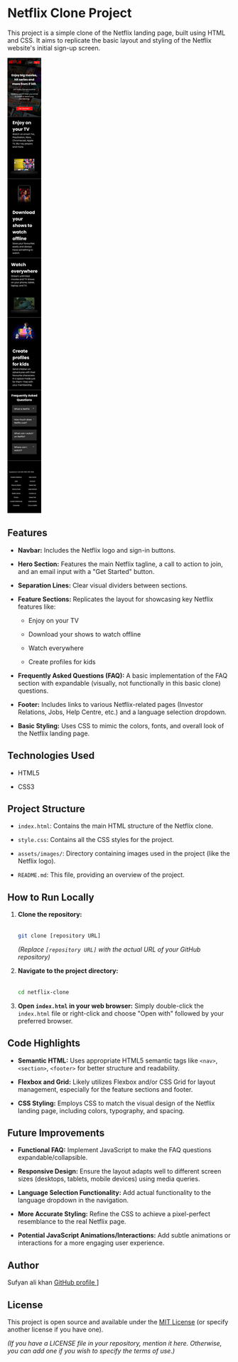 # Netflix Clone Project



This project is a simple clone of the Netflix landing page, built using HTML and CSS. It aims to replicate the basic layout and styling of the Netflix website's initial sign-up screen.


![Netflix](https://github.com/webwithsufi/Netflix/blob/main/Screenshot.png?raw=true)

## Features



-   **Navbar:** Includes the Netflix logo and sign-in buttons.

-   **Hero Section:** Features the main Netflix tagline, a call to action to join, and an email input with a "Get Started" button.

-   **Separation Lines:** Clear visual dividers between sections.

-   **Feature Sections:** Replicates the layout for showcasing key Netflix features like:

    -   Enjoy on your TV

    -   Download your shows to watch offline

    -   Watch everywhere

    -   Create profiles for kids

-   **Frequently Asked Questions (FAQ):** A basic implementation of the FAQ section with expandable (visually, not functionally in this basic clone) questions.

-   **Footer:** Includes links to various Netflix-related pages (Investor Relations, Jobs, Help Centre, etc.) and a language selection dropdown.

-   **Basic Styling:** Uses CSS to mimic the colors, fonts, and overall look of the Netflix landing page.



## Technologies Used



-   HTML5

-   CSS3



## Project Structure

 -   `index.html`: Contains the main HTML structure of the Netflix clone.

-   `style.css`: Contains all the CSS styles for the project.

-   `assets/images/`: Directory containing images used in the project (like the Netflix logo).

-   `README.md`: This file, providing an overview of the project.



## How to Run Locally



1.  **Clone the repository:**

    ```bash

    git clone [repository URL]

    ```

    *(Replace `[repository URL]` with the actual URL of your GitHub repository)*



2.  **Navigate to the project directory:**

    ```bash

    cd netflix-clone

    ```



3.  **Open `index.html` in your web browser:** Simply double-click the `index.html` file or right-click and choose "Open with" followed by your preferred browser.



## Code Highlights



-   **Semantic HTML:** Uses appropriate HTML5 semantic tags like `<nav>`, `<section>`, `<footer>` for better structure and readability.

-   **Flexbox and Grid:** Likely utilizes Flexbox and/or CSS Grid for layout management, especially for the feature sections and footer.

-   **CSS Styling:** Employs CSS to match the visual design of the Netflix landing page, including colors, typography, and spacing.



## Future Improvements



-   **Functional FAQ:** Implement JavaScript to make the FAQ questions expandable/collapsible.

-   **Responsive Design:** Ensure the layout adapts well to different screen sizes (desktops, tablets, mobile devices) using media queries.

-   **Language Selection Functionality:** Add actual functionality to the language dropdown in the navigation.

-   **More Accurate Styling:** Refine the CSS to achieve a pixel-perfect resemblance to the real Netflix page.

-   **Potential JavaScript Animations/Interactions:** Add subtle animations or interactions for a more engaging user experience.



## Author



Sufyan ali khan
[GitHub profile ](https://github.com/webwithsufi)]



## License



This project is open source and available under the [MIT License](LICENSE) (or specify another license if you have one).

*(If you have a LICENSE file in your repository, mention it here. Otherwise, you can add one if you wish to specify the terms of use.)*
